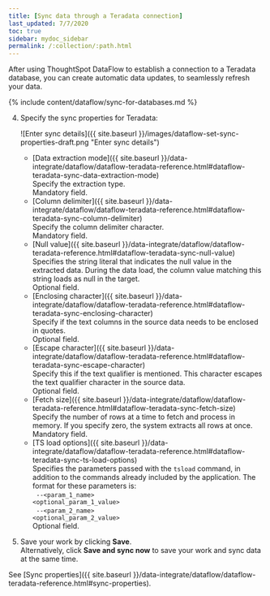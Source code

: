 ```yaml
---
title: [Sync data through a Teradata connection]
last_updated: 7/7/2020
toc: true
sidebar: mydoc_sidebar
permalink: /:collection/:path.html
---
```

After using ThoughtSpot DataFlow to establish a connection to a Teradata database, you can create automatic data updates, to seamlessly refresh your data.

{% include content/dataflow/sync-for-databases.md %}

4. Specify the sync properties for Teradata:

   ![Enter sync details]({{ site.baseurl }}/images/dataflow-set-sync-properties-draft.png "Enter sync details")

   <!--![Enter connection details]({{ site.baseurl }}/images/dataflow-teradata-sync.png "Enter connection details")-->

   * [Data extraction mode]({{ site.baseurl }}/data-integrate/dataflow/dataflow-teradata-reference.html#dataflow-teradata-sync-data-extraction-mode)<br/>Specify the extraction type.<br/>Mandatory field.
   * [Column delimiter]({{ site.baseurl }}/data-integrate/dataflow/dataflow-teradata-reference.html#dataflow-teradata-sync-column-delimiter)<br/>Specify the column delimiter character.<br/>Mandatory field.
   * [Null value]({{ site.baseurl }}/data-integrate/dataflow/dataflow-teradata-reference.html#dataflow-teradata-sync-null-value)<br/>Specifies the string literal that indicates the null value in the extracted data. During the data load, the column value matching this string loads as null in the target.<br/>Optional field.
   * [Enclosing character]({{ site.baseurl }}/data-integrate/dataflow/dataflow-teradata-reference.html#dataflow-teradata-sync-enclosing-character)<br/>Specify if the text columns in the source data needs to be enclosed in quotes.<br/>Optional field.
   * [Escape character]({{ site.baseurl }}/data-integrate/dataflow/dataflow-teradata-reference.html#dataflow-teradata-sync-escape-character)<br/>Specify this if the text qualifier is mentioned. This character escapes the text qualifier character in the source data.<br/>Optional field.
   * [Fetch size]({{ site.baseurl }}/data-integrate/dataflow/dataflow-teradata-reference.html#dataflow-teradata-sync-fetch-size)<br/>Specify the number of rows at a time to fetch and process in memory. If you specify zero, the system extracts all rows at once.<br/>Mandatory field.
   * [TS load options]({{ site.baseurl }}/data-integrate/dataflow/dataflow-teradata-reference.html#dataflow-teradata-sync-ts-load-options)<br/>Specifies the parameters passed with the <code>tsload</code> command, in addition to the commands already included by the application. The format for these parameters is:<br/><code> --&lt;param_1_name&gt; &lt;optional_param_1_value&gt;</code><br/><code> --&lt;param_2_name&gt; &lt;optional_param_2_value&gt;</code><br/>Optional field.

5. Save your work by clicking **Save**.<br/>Alternatively, click **Save and sync now** to save your work and sync data at the same time.

See [Sync properties]({{ site.baseurl }}/data-integrate/dataflow/dataflow-teradata-reference.html#sync-properties).
